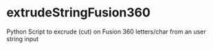 # extrudeStringFusion360
Python Script to excrude (cut) on Fusion 360 letters/char from an user string input
